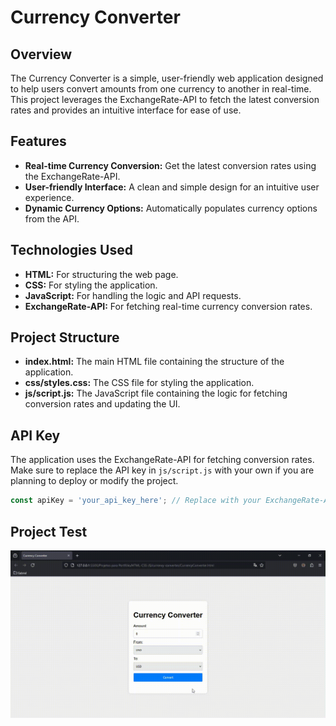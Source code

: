 # Currency Converter

## Overview
The Currency Converter is a simple, user-friendly web application designed to help users convert amounts from one currency to another in real-time. This project leverages the ExchangeRate-API to fetch the latest conversion rates and provides an intuitive interface for ease of use.

## Features
- **Real-time Currency Conversion:** Get the latest conversion rates using the ExchangeRate-API.
- **User-friendly Interface:** A clean and simple design for an intuitive user experience.
- **Dynamic Currency Options:** Automatically populates currency options from the API.

## Technologies Used
- **HTML:** For structuring the web page.
- **CSS:** For styling the application.
- **JavaScript:** For handling the logic and API requests.
- **ExchangeRate-API:** For fetching real-time currency conversion rates.

## Project Structure
- **index.html:** The main HTML file containing the structure of the application.
- **css/styles.css:** The CSS file for styling the application.
- **js/script.js:** The JavaScript file containing the logic for fetching conversion rates and updating the UI.

## API Key
The application uses the ExchangeRate-API for fetching conversion rates. Make sure to replace the API key in `js/script.js` with your own if you are planning to deploy or modify the project.

```javascript
const apiKey = 'your_api_key_here'; // Replace with your ExchangeRate-API key
```

## Project Test
<img src="assets/gif/currencyconverter.gif">
